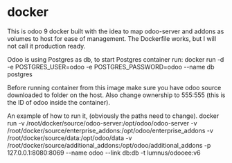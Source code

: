 # docker 

This is odoo 9 docker built with the idea to map odoo-server and addons as volumes to host for ease of management. 
The Dockerfile works, but I will not call it production ready. 

Odoo is using Postgres as db, to start Postgres container run: 
docker run -d -e POSTGRES_USER=odoo -e POSTGRES_PASSWORD=odoo --name db postgres 

Before running container from this image make sure you have odoo source downloaded to folder on the host. Also change ownership to 555:555 (this is the ID of odoo inside the container).

An example of how to run it, (obviously the paths need to change). 
docker run -v /root/docker/source/odoo-server:/opt/odoo/odoo-server -v /root/docker/source/enterprise_addons:/opt/odoo/enterprise_addons -v /root/docker/source/data:/opt/odoo/data -v /root/docker/source/additional_addons:/opt/odoo/additional_addons -p 127.0.0.1:8080:8069 --name odoo --link db:db -t lumnus/odooee:v6
